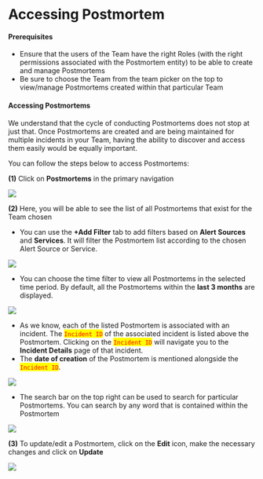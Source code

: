 # Accessing Postmortem

#### Prerequisites <a href="#prerequisites" id="prerequisites"></a>

* Ensure that the users of the Team have the right Roles (with the right permissions associated with the Postmortem entity) to be able to create and manage Postmortems
* Be sure to choose the Team from the team picker on the top to view/manage Postmortems created within that particular Team

#### Accessing Postmortems <a href="#accessing-postmortems" id="accessing-postmortems"></a>

We understand that the cycle of conducting Postmortems does not stop at just that. Once Postmortems are created and are being maintained for multiple incidents in your Team, having the ability to discover and access them easily would be equally important.

You can follow the steps below to access Postmortems:

**(1)** Click on **Postmortems** in the primary navigation

![](../.gitbook/assets/postmortem\_navi.png)

**(2)** Here, you will be able to see the list of all Postmortems that exist for the Team chosen

* You can use the **+Add Filter** tab to add filters based on **Alert Sources** and **Services**. It will filter the Postmortem list according to the chosen Alert Source or Service.

![](../.gitbook/assets/postmortem\_addfilter.png)

* You can choose the time filter to view all Postmortems in the selected time period. By default, all the Postmortems within the **last 3 months** are displayed.

![](../.gitbook/assets/postmortem\_time.png)

* As we know, each of the listed Postmortem is associated with an incident. The <mark style="color:red;">`Incident ID`</mark> of the associated incident is listed above the Postmortem. Clicking on the <mark style="color:red;">`Incident ID`</mark> will navigate you to the **Incident Details** page of that incident.
* The **date of creation** of the Postmortem is mentioned alongside the <mark style="color:red;">`Incident ID`</mark>.

![](../.gitbook/assets/postmortem\_new\_7.png)

* The search bar on the top right can be used to search for particular Postmortems. You can search by any word that is contained within the Postmortem

![](../.gitbook/assets/postmortem\_new\_8.png)

**(3)** To update/edit a Postmortem, click on the **Edit** icon, make the necessary changes and click on **Update**

![](<../.gitbook/assets/postmortem\_edit (1).png>)
